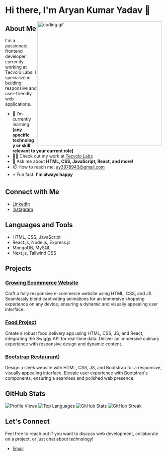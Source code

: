 # Hi there, I'm Aryan Kumar Yadav 👋
<img align="right" width="400" alt="coding.gif" src="https://i.pinimg.com/550x/54/e3/7d/54e37d8074ebcde1d96c77d7b2a7f310.jpg">

## About Me

I'm a passionate frontend developer currently working at Tecvolo Labs. I specialize in building responsive and user-friendly web applications.

- 🌱 I’m currently learning **[any specific technology or skill relevant to your current role]**
- 👨‍💻 Check out my work at [Tecvolo Labs](https://www.tecvolo.com/)
- 💬 Ask me about **HTML, CSS, JavaScript, React, and more!**
- 📫 How to reach me: [ay3978943@gmail.com](mailto:ay3978943@gmail.com)
- ⚡ Fun fact: **I'm always happy**

## Connect with Me

- [LinkedIn](https://www.linkedin.com/in/aryan790/)
- [Instagram](https://instagram.com/aryan_yadav746)

## Languages and Tools

- HTML, CSS, JavaScript
- React.js, Node.js, Express.js
- MongoDB, MySQL
- Next.js, Tailwind CSS

## Projects

###  [Growing Ecommerce Website](https://codewithsadee.github.io/glowing/)

Craft a fully responsive e-commerce website using HTML, CSS, and JS. Seamlessly blend captivating animations for an immersive shopping experience on any device, ensuring a dynamic and visually appealing user interface.


###  [Food Project](https://react-coursee-7mtw-git-main-aryan-ya.vercel.app/)

Create a robust food delivery app using HTML, CSS, JS, and React, integrating the Swiggy API for real-time data. Deliver an immersive culinary experience with responsive design and dynamic content.

###  [Bootstrap Restaurant](https://bootstrap-restaurant-website.vercel.app/))

Design a sleek website with HTML, CSS, JS, and Bootstrap for a responsive, visually appealing interface. Elevate user experience with Bootstrap's components, ensuring a seamless and polished web presence.

## GitHub Stats

![Profile Views](https://komarev.com/ghpvc/?username=aryan-ya&label=Profile%20views&color=0e75b6&style=flat)
![Top Languages](https://github-readme-stats.vercel.app/api/top-langs?username=aryan-ya&show_icons=true&locale=en&layout=compact)
![GitHub Stats](https://github-readme-stats.vercel.app/api?username=aryan-ya&show_icons=true&locale=en)
![GitHub Streak](https://github-readme-streak-stats.herokuapp.com/?user=aryan-ya)

## Let's Connect

Feel free to reach out if you want to discuss web development, collaborate on a project, or just chat about technology!

- [Email](mailto:ay3978943@gmail.com)
